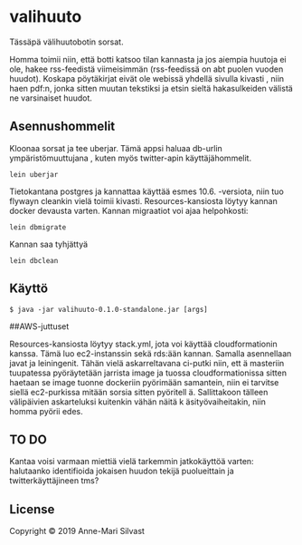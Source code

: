 # valihuuto
Tässäpä välihuutobotin sorsat. 

Homma toimii niin, että botti katsoo tilan kannasta ja jos aiempia huutoja ei
 ole, hakee rss-feedistä viimeisimmän (rss-feedissä on abt puolen vuoden
  huudot). Koskapa pöytäkirjat eivät ole webissä yhdellä sivulla kivasti
  , niin haen pdf:n, jonka sitten muutan tekstiksi ja etsin sieltä hakasulkeiden välistä ne varsinaiset huudot. 

## Asennushommelit
Kloonaa sorsat ja tee uberjar. Tämä appsi haluaa db-urlin ympäristömuuttujana
, kuten myös twitter-apin käyttäjähommelit.
 ``` 
lein uberjar
```
Tietokantana postgres ja kannattaa käyttää esmes 10.6. -versiota, niin tuo
 flywayn cleankin vielä toimii kivasti. Resources-kansiosta löytyy kannan docker
  devausta varten. Kannan migraatiot voi
  ajaa helpohkosti:

``` 
lein dbmigrate
```
Kannan saa tyhjättyä 

 ``` 
lein dbclean
```
    
## Käyttö


    $ java -jar valihuuto-0.1.0-standalone.jar [args]

##AWS-juttuset 

Resources-kansiosta löytyy stack.yml, jota voi käyttää cloudformationin
 kanssa. Tämä luo ec2-instanssin sekä rds:ään kannan. Samalla asennellaan
  javat ja leiningenit. Tähän vielä askarreltavana ci-putki niin, ett
  ä masteriin tuupatessa pyöräytetään jarrista image ja tuossa
   cloudformationissa
   sitten haetaan se image tuonne dockeriin pyörimään samantein, niin ei
    tarvitse siellä ec2-purkissa mitään sorsia sitten pyöritell
    ä. Sallittakoon tälleen välipäivien askarteluksi kuitenkin vähän näitä k
    äsityövaiheitakin, niin homma pyörii edes.

## TO DO

Kantaa voisi varmaan miettiä vielä tarkemmin jatkokäyttöä varten: halutaanko
 identifioida jokaisen huudon tekijä puolueittain ja twitterkäyttäjineen tms?


## License

Copyright © 2019 Anne-Mari Silvast
